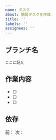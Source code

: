 ```yaml
---
name: タスク
about: 開発タスクを作成
title: ''
labels: ''
assignees: ''
---
```


## ブランチ名
`ここに記入`

## 作業内容
- [ ] 
- [ ] 
- [ ] 

## 依存
前：
次：
